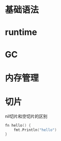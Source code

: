 # 基础语法

# runtime

# GC

# 内存管理

# 切片
nil切片和空切片的区别

```go
fn hello() {
    fmt.Println("hello")
}
```
